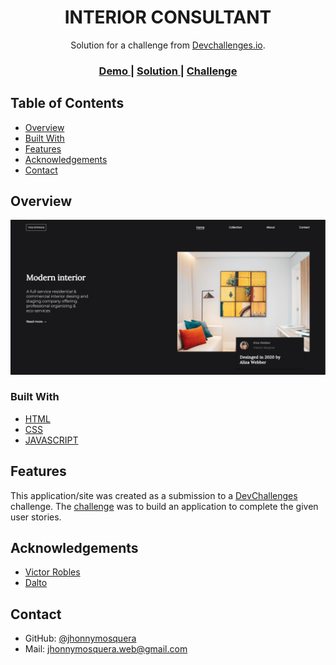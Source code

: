 <h1 align="center">INTERIOR CONSULTANT</h1>

<div align="center">
   Solution for a challenge from  <a href="http://devchallenges.io" target="_blank">Devchallenges.io</a>.
</div>

<div align="center">
  <h3>
    <a href="https://interior-consultan.netlify.app">
      Demo
    </a>
    <span> | </span>
    <a href="https://github.com/jhonnymosquera/interior-consultan">
      Solution
    </a>
    <span> | </span>
    <a href="https://devchallenges.io/challenges/Jymh2b2FyebRTUljkNcb">
      Challenge
    </a>
  </h3>
</div>

## Table of Contents

- [Overview](#overview)
- [Built With](#built-with)
- [Features](#features)
- [Acknowledgements](#acknowledgements)
- [Contact](#contact)

## Overview

![screenshot](https://github.com/jhonnymosquera/interior-consultan/blob/main/screenshot.PNG)

### Built With

- [HTML](https://www.w3schools.com/html/)
- [CSS](https://www.w3schools.com/css/default.asp)
- [JAVASCRIPT](https://www.w3schools.com/js/default.asp)

## Features

This application/site was created as a submission to a [DevChallenges](https://devchallenges.io/challenges) challenge. The [challenge](https://devchallenges.io/challenges/wBunSb7FPrIepJZAg0sY) was to build an application to complete the given user stories.

## Acknowledgements

- [Victor Robles](https://victorroblesweb.es/)
- [Dalto](https://www.youtube.com/channel/UCtoo4_P6ilCj7jwa4FmA5lQ)

## Contact

- GitHub: [@jhonnymosquera](https://github.com/jhonnymosquera)
- Mail: jhonnymosquera.web@gmail.com
